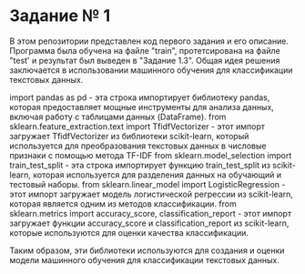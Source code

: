 # Задание № 1
В этом репозитории представлен код первого задания и его описание. Программа была обучена на файле "train", протетсирована на файле "test' и результат был выведен в "Задание 1.3". Общая идея решения заключается в использовании машинного обучения для классификации текстовых данных.

import pandas as pd - эта строка импортирует библиотеку pandas, которая предоставляет мощные инструменты для анализа данных, включая работу с таблицами данных (DataFrame).
from sklearn.feature_extraction.text import TfidfVectorizer - этот импорт загружает TfidfVectorizer из библиотеки scikit-learn, который используется для преобразования текстовых данных в числовые признаки с помощью метода TF-IDF
from sklearn.model_selection import train_test_split - эта строка импортирует функцию train_test_split из scikit-learn, которая используется для разделения данных на обучающий и тестовый наборы.
from sklearn.linear_model import LogisticRegression - этот импорт загружает модель логистической регрессии из scikit-learn, которая является одним из методов классификации.
from sklearn.metrics import accuracy_score, classification_report - этот импорт загружает функции accuracy_score и classification_report из scikit-learn, которые используются для оценки качества классификации.

Таким образом, эти библиотеки используются для создания и оценки модели машинного обучения для классификации текстовых данных.

